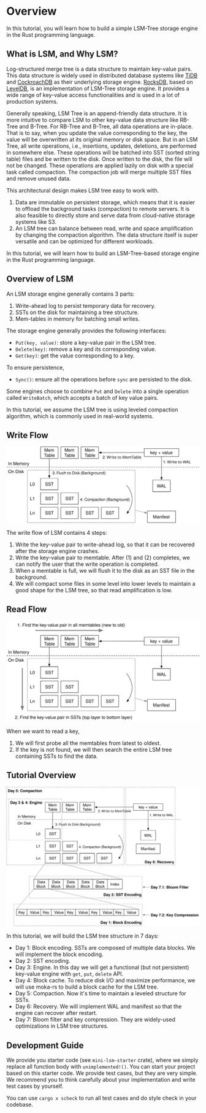 # Overview

In this tutorial, you will learn how to build a simple LSM-Tree storage engine in the Rust programming language.

## What is LSM, and Why LSM?

Log-structured merge tree is a data structure to maintain key-value pairs. This data structure is widely used in
distributed database systems like [TiDB](https://www.pingcap.com) and [CockroachDB](https://www.cockroachlabs.com) as
their underlying storage engine. [RocksDB](http://rocksdb.org), based on [LevelDB](https://github.com/google/leveldb),
is an implementation of LSM-Tree storage engine. It provides a wide range of key-value access functionalities and is
used in a lot of production systems.

Generally speaking, LSM Tree is an append-friendly data structure. It is more intuitive to compare LSM to other
key-value data structure like RB-Tree and B-Tree. For RB-Tree and B-Tree, all data operations are in-place. That is to
say, when you update the value corresponding to the key, the value will be overwritten at its original memory or disk
space. But in an LSM Tree, all write operations, i.e., insertions, updates, deletions, are performed in somewhere else.
These operations will be batched into SST (sorted string table) files and be written to the disk. Once written to the
disk, the file will not be changed. These operations are applied lazily on disk with a special task called compaction.
The compaction job will merge multiple SST files and remove unused data.

This architectural design makes LSM tree easy to work with.

1. Data are immutable on persistent storage, which means that it is easier to offload the background tasks (compaction)
   to remote servers. It is also feasible to directly store and serve data from cloud-native storage systems like S3.
2. An LSM tree can balance between read, write and space amplification by changing the compaction algorithm. The data
   structure itself is super versatile and can be optimized for different workloads.

In this tutorial, we will learn how to build an LSM-Tree-based storage engine in the Rust programming language.

## Overview of LSM

An LSM storage engine generally contains 3 parts:

1. Write-ahead log to persist temporary data for recovery.
2. SSTs on the disk for maintaining a tree structure.
3. Mem-tables in memory for batching small writes.

The storage engine generally provides the following interfaces:

* `Put(key, value)`: store a key-value pair in the LSM tree.
* `Delete(key)`: remove a key and its corresponding value.
* `Get(key)`: get the value corresponding to a key.

To ensure persistence,

* `Sync()`: ensure all the operations before `sync` are persisted to the disk.

Some engines choose to combine `Put` and `Delete` into a single operation called `WriteBatch`, which accepts a batch
of key value pairs.

In this tutorial, we assume the LSM tree is using leveled compaction algorithm, which is commonly used in real-world
systems.

## Write Flow

![Write Flow](figures/lsm-tutorial/00-lsm-write-flow.svg)

The write flow of LSM contains 4 steps:

1. Write the key-value pair to write-ahead log, so that it can be recovered after the storage engine crashes.
2. Write the key-value pair to memtable. After (1) and (2) completes, we can notify the user that the write operation
   is completed.
3. When a memtable is full, we will flush it to the disk as an SST file in the background.
4. We will compact some files in some level into lower levels to maintain a good shape for the LSM tree, so that read
   amplification is low.

## Read Flow

![Read Flow](figures/lsm-tutorial/00-lsm-read-flow.svg)

When we want to read a key,

1. We will first probe all the memtables from latest to oldest.
2. If the key is not found, we will then search the entire LSM tree containing SSTs to find the data.

## Tutorial Overview

![Tutorial Overview](figures/lsm-tutorial/00-lsm-tutorial-overview.svg)

In this tutorial, we will build the LSM tree structure in 7 days:

* Day 1: Block encoding. SSTs are composed of multiple data blocks. We will implement the block encoding.
* Day 2: SST encoding.
* Day 3: Engine. In this day we will get a functional (but not persistent) key-value engine with `get`, `put`, `delete`
  API.
* Day 4: Block cache. To reduce disk I/O and maximize performance, we will use moka-rs to build a block cache for the
  LSM tree.
* Day 5: Compaction. Now it's time to maintain a leveled structure for SSTs.
* Day 6: Recovery. We will implement WAL and manifest so that the engine can recover after restart.
* Day 7: Bloom filter and key compression. They are widely-used optimizations in LSM tree structures.

## Development Guide

We provide you starter code (see `mini-lsm-starter` crate), where we simply replace all function body with
`unimplemented!()`. You can start your project based on this starter code. We provide test cases, but they are very
simple. We recommend you to think carefully about your implementation and write test cases by yourself.

You can use `cargo x scheck` to run all test cases and do style check in your codebase.
